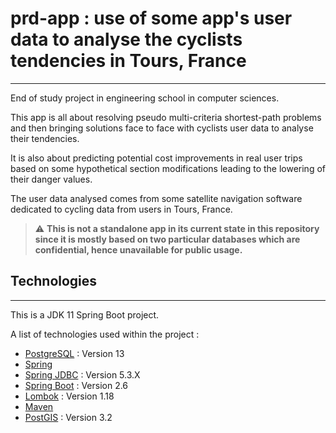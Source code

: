 # prd-app : use of some app's user data to analyse the cyclists tendencies in Tours, France

***
End of study project in engineering school in computer sciences.

This app is all about resolving pseudo multi-criteria shortest-path problems and then bringing solutions face to face 
with cyclists user data to analyse their tendencies. 

It is also about predicting potential cost improvements in real user
trips based on some hypothetical section modifications  leading to the lowering of
their danger values.

The user data analysed comes from some satellite navigation software dedicated to cycling data from users in Tours, France.


> :warning: **This is not a standalone app in its current state in this repository since it is mostly based on two particular databases which are confidential, hence unavailable for public usage.** 

## Technologies
***
This is a JDK 11 Spring Boot project.

A list of technologies used within the project :
* [PostgreSQL](https://www.postgresql.org/) : Version 13
* [Spring](https://spring.io/)
* [Spring JDBC](https://mvnrepository.com/artifact/org.springframework/spring-jdbc) : Version 5.3.X
* [Spring Boot](https://spring.io/projects/spring-boot) : Version 2.6
* [Lombok](https://projectlombok.org/) : Version 1.18
* [Maven](https://maven.apache.org/)
* [PostGIS](https://postgis.net/) : Version 3.2




